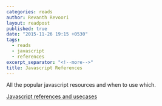 ```yaml
---
categories: reads
author: Revanth Revoori
layout: readpost
published: true
date: "2015-11-26 19:15 +0530"
tags: 
  - reads
  - javascript
  - references
excerpt_separator: "<!--more-->"
title: Javascript References
---
```


All the popular javascript resources and when to use which.

<a class="embedly-card" href="http://www.sitepoint.com/top-javascript-frameworks-libraries-tools-use/">Javascript references and usecases  <i class="fa fa-external-link"></i></a>
<!--more-->
